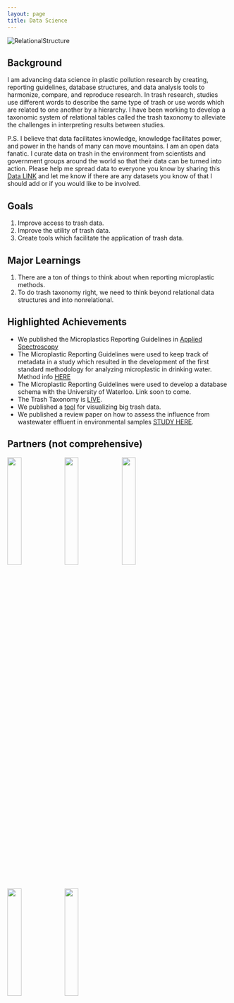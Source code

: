 ```yaml
---
layout: page
title: Data Science
---
```


![RelationalStructure](https://user-images.githubusercontent.com/26821843/136643221-cb6ecd64-8479-4800-835a-c5196da00b83.png)


## Background
I am advancing data science in plastic pollution research by creating, reporting guidelines, database structures, and data analysis tools to harmonize, compare, and reproduce research. In trash research, studies use different words to describe the same type of trash or use words which are related to one another by a hierarchy. I have been working to develop a taxonomic system of relational tables called the trash taxonomy to alleviate the challenges in interpreting results between studies.

P.S. I believe that data facilitates knowledge, knowledge facilitates power, and power in the hands of many can move mountains. I am an open data fanatic. I curate data on trash in the environment from scientists and government groups around the world so that their data can be turned into action. Please help me spread data to everyone you know by sharing this [Data LINK](https://osf.io/k4th7/) and let me know if there are any datasets you know of that I should add or if you would like to be involved.

## Goals
1. Improve access to trash data. 
2. Improve the utility of trash data. 
3. Create tools which facilitate the application of trash data.  

## Major Learnings
1. There are a ton of things to think about when reporting microplastic methods.
2. To do trash taxonomy right, we need to think beyond relational data structures and into nonrelational.  

## Highlighted Achievements
- We published the Microplastics Reporting Guidelines in [Applied Spectroscopy](https://doi.org/10.1177%2F0003702820930292)
- The Microplastic Reporting Guidelines were used to keep track of metadata in a study which resulted in the development of the first standard methodology for analyzing microplastic in drinking water. Method info [HERE](waterboards.ca.gov/drinking_water/certlic/drinkingwater/microplastics.html) 
- The Microplastic Reporting Guidelines were used to develop a database schema with the University of Waterloo. Link soon to come. 
- The Trash Taxonomy is [LIVE](https://wincowger.shinyapps.io/trashtaxonomy).
- We published a [tool](https://dl.acm.org/doi/10.1145/3347146.3359074) for visualizing big trash data.
- We published a review paper on how to assess the influence from wastewater effluent in environmental samples [STUDY HERE](https://iwaponline.com/ebooks/book/769/chapter/1708400/Evaluating-wastewater-effluent-as-a-source-of).


## Partners (not comprehensive)
<img src="https://upload.wikimedia.org/wikipedia/commons/7/7e/NSF_logo.png" width="25%"> <img src="https://user-images.githubusercontent.com/26821843/136639629-98e3374a-5101-43a1-91d4-a95e46d125fe.png" width="25%"> <img src="https://user-images.githubusercontent.com/26821843/136639000-191ff00d-603f-4363-87d8-bfd2180558ea.png" width="25%"> <img src="https://user-images.githubusercontent.com/26821843/136663974-aa4136a9-6ce6-48fc-afb4-c955d5e16a8d.png" width="25%"> <img src="https://user-images.githubusercontent.com/26821843/136664206-0efd6cde-d839-4502-b090-037f36cdac09.png" width="25%">
